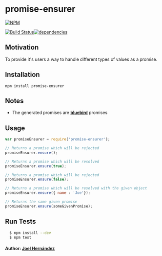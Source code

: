 # promise-ensurer

[![NPM](https://nodei.co/npm/promise-ensurer.png?downloads=true&downloadRank=true&stars=true)](https://nodei.co/npm/promise-ensurer/)

[![Build Status](https://travis-ci.org/thefabulousdev/promise-ensurer.svg?branch=master)](https://travis-ci.org/thefabulousdev/promise-ensurer)[![dependencies](https://david-dm.org/thefabulousdev/promise-ensurer.svg)](https://david-dm.org/thefabulousdev/promise-ensurer)

## Motivation
To provide it's users a way to handle different types of values as a promise.

## Installation

    npm install promise-ensurer

## Notes
 - The generated promises are **[bluebird](http://bluebirdjs.com/)** promises 

## Usage

```js
var promiseEnsurer = require('promise-ensurer');

// Returns a promise which will be rejected
promiseEnsurer.ensure();

// Returns a promise which will be resolved
promiseEnsurer.ensure(true); 

// Returns a promise which will be rejected
promiseEnsurer.ensure(false);

// Returns a promise which will be resolved with the given object
promiseEnsurer.ensure({ name : 'Joe'});

// Returns the same given promise
promiseEnsurer.ensure(someGivenPromise);
```

## Run Tests

``` bash
  $ npm install --dev
  $ npm test
```

#### Author: [Joel Hernández](https://github.com/thefabulousdev)

